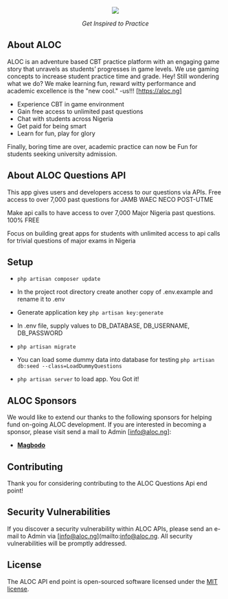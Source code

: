 <p align="center"><img src="https://aloc.ng/asset/images/slide/aloc-shield.png"></p>

<p align="center"><i>Get Inspired to Practice</i></p>

## About ALOC

ALOC is an adventure based CBT practice platform with an engaging game story that unravels as students’ progresses in game levels. We use gaming concepts to increase student practice time and grade. Hey! Still wondering what we do? We make learning fun, reward witty performance and academic excellence is the "new cool." -us!!! [https://aloc.ng]

- Experience CBT in game environment
- Gain free access to unlimited past questions
- Chat with students across Nigeria
- Get paid for being smart
- Learn for fun, play for glory
  
Finally, boring time are over, academic practice can now be Fun for students seeking university admission.

## About ALOC Questions API

This app gives users and developers access to our questions via APIs. Free access to over 7,000 past questions for JAMB WAEC NECO POST-UTME

Make api calls to have access to over 7,000 Major Nigeria past questions. 100% FREE

Focus on building great apps for students with unlimited access to api calls for trivial questions of major exams in Nigeria

## Setup

- `php artisan composer update`

- In the project root directory create another copy of .env.example and rename it to .env

- Generate application key `php artisan key:generate`

- In .env file, supply values to DB_DATABASE, DB_USERNAME, DB_PASSWORD

- `php artisan migrate`

- You can load some dummy data into database for testing `php artisan db:seed --class=LoadDummyQuestions`

- `php artisan server` to load app. You Got it!


## ALOC Sponsors

We would like to extend our thanks to the following sponsors for helping fund on-going ALOC development. If you are interested in becoming a sponsor, please visit send a mail to Admin [info@aloc.ng]:

- **[Magbodo](https://magbodo.com/)**

## Contributing

Thank you for considering contributing to the ALOC Questions Api end point!

## Security Vulnerabilities

If you discover a security vulnerability within ALOC APIs, please send an e-mail to Admin via [info@aloc.ng](mailto:info@aloc.ng. All security vulnerabilities will be promptly addressed.

## License

The ALOC API end point is open-sourced software licensed under the [MIT license](https://opensource.org/licenses/MIT).
